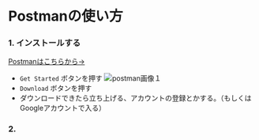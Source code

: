 # Postmanの使い方
### 1. インストールする
[Postmanはこちらから→](https://www.getpostman.com/)
- ` Get Started ` ボタンを押す
![postman画像１](images/postman1.png "postman画像１")
- ` Download ` ボタンを押す
- ダウンロードできたら立ち上げる、アカウントの登録とかする。（もしくはGoogleアカウントで入る）

### 2. 
